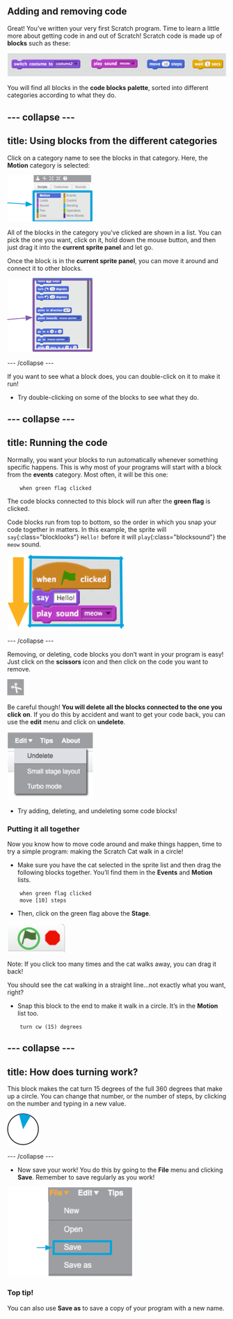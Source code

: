 ## Adding and removing code

Great! You’ve written your very first Scratch program. Time to learn a little more about getting code in and out of Scratch! Scratch code is made up of **blocks** such as these:

![](images/code1.png)

You will find all blocks in the **code blocks palette**, sorted into different categories according to what they do.

--- collapse ---
---
title: Using blocks from the different categories
---

Click on a category name to see the blocks in that category. Here, the **Motion** category is selected:

![](images/code2a.png)

All of the blocks in the category you've clicked are shown in a list. You can pick the one you want, click on it, hold down the mouse button, and then just drag it into the **current sprite panel** and let go. 

Once the block is in the **current sprite panel**, you can move it around and connect it to other blocks.

![](images/code2b.png)

--- /collapse --- 

If you want to see what a block does, you can double-click on it to make it run!

+ Try double-clicking on some of the blocks to see what they do.

--- collapse ---
---
title: Running the code
---

Normally, you want your blocks to run automatically whenever something specific happens. This is why most of your programs will start with a block from the **events** category. Most often, it will be this one: 

```blocks
    when green flag clicked
```

The code blocks connected to this block will run after the **green flag** is clicked.

Code blocks run from top to bottom, so the order in which you snap your code together in matters. In this example, the sprite will `say`{:class="blocklooks"} `Hello!` before it will `play`{:class="blocksound"} the `meow` sound. 

![](images/code4.png)

--- /collapse ---

Removing, or deleting, code blocks you don’t want in your program is easy! Just click on the **scissors** icon and then click on the code you want to remove. 

![](images/code5.png)

Be careful though! **You will delete all the blocks connected to the one you click on**. If you do this by accident and want to get your code back, you can use the **edit** menu and click on **undelete**. 

![](images/code6.png)

+ Try adding, deleting, and undeleting some code blocks! 

### Putting it all together

Now you know how to move code around and make things happen, time to try a simple program: making the Scratch Cat walk in a circle!

+ Make sure you have the cat selected in the sprite list and then drag the following blocks together. You’ll find them in the **Events** and **Motion** lists.

```blocks
    when green flag clicked
    move [10] steps
``` 

+ Then, click on the green flag above the **Stage**. 

![](images/code7.png)

Note: If you click too many times and the cat walks away, you can drag it back! 

You should see the cat walking in a straight line...not exactly what you want, right? 

+ Snap this block to the end to make it walk in a circle. It’s in the **Motion** list too. 

```blocks
    turn cw (15) degrees
```

--- collapse ---
---
title: How does turning work?
---

This block makes the cat turn 15 degrees of the full 360 degrees that make up a circle. You can change that number, or the number of steps, by clicking on the number and typing in a new value.

![](images/code9.png)

--- /collapse ---

+ Now save your work! You do this by going to the **File** menu and clicking **Save**. Remember to save regularly as you work!

![](images/code10.png)

### Top tip!
You can also use **Save as** to save a copy of your program with a new name.
